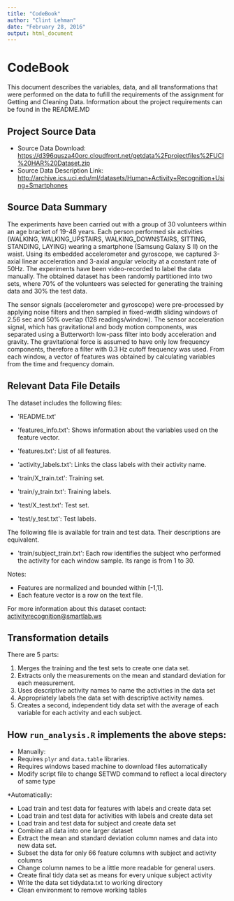 ```yaml
---
title: "CodeBook"
author: "Clint Lehman"
date: "February 28, 2016"
output: html_document
---
```


# CodeBook

This document describes the variables, data, and all transformations that were performed on the data to fufill the requirements of the assignment for Getting and Cleaning Data. Information about the project requirements can be found in the README.MD

## Project Source Data

* Source Data Download: https://d396qusza40orc.cloudfront.net/getdata%2Fprojectfiles%2FUCI%20HAR%20Dataset.zip
* Source Data Description Link: http://archive.ics.uci.edu/ml/datasets/Human+Activity+Recognition+Using+Smartphones

## Source Data Summary

The experiments have been carried out with a group of 30 volunteers within an age bracket of 19-48 years. Each person performed six activities (WALKING, WALKING_UPSTAIRS, WALKING_DOWNSTAIRS, SITTING, STANDING, LAYING) wearing a smartphone (Samsung Galaxy S II) on the waist. Using its embedded accelerometer and gyroscope, we captured 3-axial linear acceleration and 3-axial angular velocity at a constant rate of 50Hz. The experiments have been video-recorded to label the data manually. The obtained dataset has been randomly partitioned into two sets, where 70% of the volunteers was selected for generating the training data and 30% the test data.

The sensor signals (accelerometer and gyroscope) were pre-processed by applying noise filters and then sampled in fixed-width sliding windows of 2.56 sec and 50% overlap (128 readings/window). The sensor acceleration signal, which has gravitational and body motion components, was separated using a Butterworth low-pass filter into body acceleration and gravity. The gravitational force is assumed to have only low frequency components, therefore a filter with 0.3 Hz cutoff frequency was used. From each window, a vector of features was obtained by calculating variables from the time and frequency domain.

## Relevant Data File Details

The dataset includes the following files:

- 'README.txt'

- 'features_info.txt': Shows information about the variables used on the feature vector.

- 'features.txt': List of all features.

- 'activity_labels.txt': Links the class labels with their activity name.

- 'train/X_train.txt': Training set.

- 'train/y_train.txt': Training labels.

- 'test/X_test.txt': Test set.

- 'test/y_test.txt': Test labels.

The following file is available for train and test data. Their descriptions are equivalent.

- 'train/subject_train.txt': Each row identifies the subject who performed the activity for each window sample. Its range is from 1 to 30.

Notes: 
- Features are normalized and bounded within [-1,1].
- Each feature vector is a row on the text file.

For more information about this dataset contact: activityrecognition@smartlab.ws



## Transformation details

There are 5 parts:

1. Merges the training and the test sets to create one data set.
2. Extracts only the measurements on the mean and standard deviation for each measurement.
3. Uses descriptive activity names to name the activities in the data set
4. Appropriately labels the data set with descriptive activity names.
5. Creates a second, independent tidy data set with the average of each variable for each activity and each subject.

## How ```run_analysis.R``` implements the above steps:

* Manually:
* Requires ```plyr``` and ```data.table``` libraries.
* Requires windows based machine to download files automatically
* Modify script file to change SETWD command to reflect a local directory of same type

*Automatically:
* Load train and test data for features with labels and create data set
* Load train and test data for activities with labels and create data set
* Load train and test data for subject and create data set
* Combine all data into one larger dataset
* Extract the mean and standard deviation column names and data into new data set.
* Subset the data for only 66 feature columns with subject and activity columns
* Change column names to be a little more readable for general users.
* Create final tidy data set as means for every unique subject activity
* Write the data set tidydata.txt to working directory
* Clean environment to remove working tables
